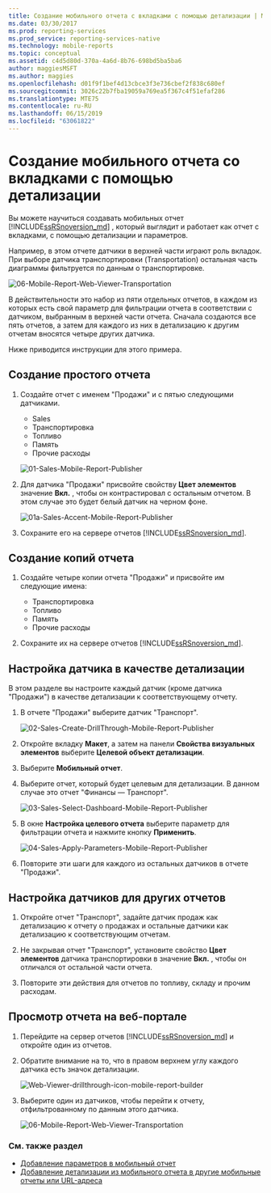 ```yaml
---
title: Создание мобильного отчета с вкладками с помощью детализации | Мобильные отчеты Reporting Services | Документы Майкрософт
ms.date: 03/30/2017
ms.prod: reporting-services
ms.prod_service: reporting-services-native
ms.technology: mobile-reports
ms.topic: conceptual
ms.assetid: c4d5d80d-370a-4a6d-8b76-698bd5ba5ba6
author: maggiesMSFT
ms.author: maggies
ms.openlocfilehash: d01f9f1bef4d13cbce3f3e736cbef2f838c680ef
ms.sourcegitcommit: 3026c22b7fba19059a769ea5f367c4f51efaf286
ms.translationtype: MTE75
ms.contentlocale: ru-RU
ms.lasthandoff: 06/15/2019
ms.locfileid: "63061822"
---
```

# <a name="create-a-tabbed-mobile-report-by-using-drillthrough"></a>Создание мобильного отчета со вкладками с помощью детализации
Вы можете научиться создавать мобильных отчет [!INCLUDE[ssRSnoversion_md](../../includes/ssrsnoversion-md.md)] , который выглядит и работает как отчет с вкладками, с помощью детализации и параметров.

Например, в этом отчете датчики в верхней части играют роль вкладок. При выборе датчика транспортировки (Transportation) остальная часть диаграммы фильтруется по данным о транспортировке.

![06-Mobile-Report-Web-Viewer-Transportation](../../reporting-services/mobile-reports/media/tabbed-mobile-report-web-viewer-transportation-complete.png)

В действительности это набор из пяти отдельных отчетов, в каждом из которых есть свой параметр для фильтрации отчета в соответствии с датчиком, выбранным в верхней части отчета. Сначала создаются все пять отчетов, а затем для каждого из них в детализацию к другим отчетам вносятся четыре других датчика.

Ниже приводится инструкции для этого примера.

## <a name="create-the-basic-report"></a>Создание простого отчета

1. Создайте отчет с именем "Продажи" и с пятью следующими датчиками.

    * Sales
    * Транспортировка
    * Топливо
    * Память
    * Прочие расходы

   ![01-Sales-Mobile-Report-Publisher](../../reporting-services/mobile-reports/media/01-sales-mobile-report-publisher.png)
    
2. Для датчика "Продажи" присвойте свойству **Цвет элементов** значение **Вкл.** , чтобы он контрастировал с остальным отчетом. В этом случае это будет белый датчик на черном фоне.

    ![01a-Sales-Accent-Mobile-Report-Publisher](../../reporting-services/mobile-reports/media/01a-sales-accent-mobile-report-publisher.png)
    
3. Сохраните его на сервере отчетов [!INCLUDE[ssRSnoversion_md](../../includes/ssrsnoversion-md.md)].

## <a name="make-copies-of-the-report"></a>Создание копий отчета

1. Создайте четыре копии отчета "Продажи" и присвойте им следующие имена: 

    * Транспортировка
    * Топливо
    * Память
    * Прочие расходы

3. Сохраните их на сервере отчетов [!INCLUDE[ssRSnoversion_md](../../includes/ssrsnoversion-md.md)].

## <a name="set-the-gauge-as-a-drillthrough"></a>Настройка датчика в качестве детализации

В этом разделе вы настроите каждый датчик (кроме датчика "Продажи") в качестве детализации к соответствующему отчету.

1. В отчете "Продажи" выберите датчик "Транспорт".

    ![02-Sales-Create-DrillThrough-Mobile-Report-Publisher](../../reporting-services/mobile-reports/media/02-sales-create-drillthrough-mobile-report-publisher.png)

2. Откройте вкладку **Макет**, а затем на панели **Свойства визуальных элементов** выберите **Целевой объект детализации**.

3. Выберите **Мобильный отчет**.

4. Выберите отчет, который будет целевым для детализации. В данном случае это отчет "Финансы — Транспорт".

    ![03-Sales-Select-Dashboard-Mobile-Report-Publisher](../../reporting-services/mobile-reports/media/03-sales-select-dashboard-mobile-report-publisher.png)

5. В окне **Настройка целевого отчета** выберите параметр для фильтрации отчета и нажмите кнопку **Применить**.

   ![04-Sales-Apply-Parameters-Mobile-Report-Publisher](../../reporting-services/mobile-reports/media/04-sales-apply-parameters-mobile-report-publisher.png)
   
6. Повторите эти шаги для каждого из остальных датчиков в отчете "Продажи". 

## <a name="set-the-gauges-for-the-other-reports"></a>Настройка датчиков для других отчетов

1.  Откройте отчет "Транспорт", задайте датчик продаж как детализацию к отчету о продажах и остальные датчики как детализацию к соответствующим отчетам.

2. Не закрывая отчет "Транспорт", установите свойство **Цвет элементов** датчика транспортировки в значение **Вкл.** , чтобы он отличался от остальной части отчета.

3. Повторите эти действия для отчетов по топливу, складу и прочим расходам. 

## <a name="view-the-report-in-the-web-portal"></a>Просмотр отчета на веб-портале

1. Перейдите на сервер отчетов [!INCLUDE[ssRSnoversion_md](../../includes/ssrsnoversion-md.md)] и откройте один из отчетов. 

2. Обратите внимание на то, что в правом верхнем углу каждого датчика есть значок детализации.

    ![Web-Viewer-drillthrough-icon-mobile-report-builder](../../reporting-services/mobile-reports/media/web-viewer-drillthrough-icon-mobile-report-builder.png)

3. Выберите один из датчиков, чтобы перейти к отчету, отфильтрованному по данным этого датчика.

   ![06-Mobile-Report-Web-Viewer-Transportation](../../reporting-services/mobile-reports/media/06-mobile-report-web-viewer-transportation.png)

### <a name="see-also"></a>См. также раздел
    
* [Добавление параметров в мобильный отчет](../../reporting-services/mobile-reports/add-parameters-to-a-mobile-report-reporting-services.md)
* [Добавление детализации из мобильного отчета в другие мобильные отчеты или URL-адреса](../../reporting-services/mobile-reports/add-drillthrough-from-a-mobile-report-to-other-mobile-reports-or-urls.md)




  

